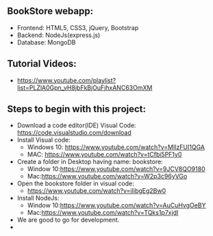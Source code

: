 ## BookStore webapp:
- Frontend: HTML5, CSS3, jQuery, Bootstrap
- Backend: NodeJs(express.js)
- Database: MongoDB

## Tutorial Videos:
- https://www.youtube.com/playlist?list=PLZlA0Gpn_vH8jbFkBjOuFjhxANC63OmXM


## Steps to begin with this project:
- Download a code editor(IDE) Visual Code: https://code.visualstudio.com/download
- Install Visual code: 
   - Windows 10: https://www.youtube.com/watch?v=MlIzFUI1QGA 
   - MAC: https://www.youtube.com/watch?v=tCfbi5PF1y0
- Create a folder in Desktop having name: bookstore:
   - Window 10:https://www.youtube.com/watch?v=9JCV8QO9180
   - Mac:https://www.youtube.com/watch?v=W2p3c96yVGo
- Open the bookstore folder in visual code:
   - https://www.youtube.com/watch?v=iIibgEg2Bw0
- Install NodeJs: 
   - Window 10:https://www.youtube.com/watch?v=AuCuHvgOeBY
   - Mac:https://www.youtube.com/watch?v=TQks1p7xjdI
- We are good to go for development.
- 
